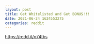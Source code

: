 ```yaml
--- 
layout: post 
title: Get Whitelisted and Get BONUS!!! 
date: 2021-06-24 1624553275 
categories: reddit 
--- 
```

https://redd.it/o74tbs